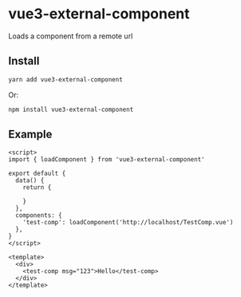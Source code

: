 # vue3-external-component

Loads a component from a remote url

## Install

```bash
yarn add vue3-external-component
```

Or:

```bash
npm install vue3-external-component
```

## Example

```vue
<script>
import { loadComponent } from 'vue3-external-component'

export default {
  data() {
    return {

    }
  },
  components: {
    'test-comp': loadComponent('http://localhost/TestComp.vue')
  },
}
</script>

<template>
  <div>
    <test-comp msg="123">Hello</test-comp>
  </div>
</template>
```
